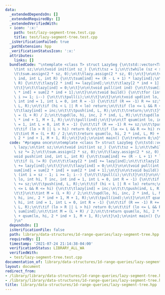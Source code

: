 ```yaml
---
data:
  _extendedDependsOn: []
  _extendedRequiredBy: []
  _extendedVerifiedWith:
  - icon: ':x:'
    path: test/lazy-segment-tree.test.cpp
    title: test/lazy-segment-tree.test.cpp
  _isVerificationFailed: true
  _pathExtension: hpp
  _verificationStatusIcon: ':x:'
  attributes:
    links: []
  bundledCode: "\ntemplate <class T> struct LazySeg {\n\tstd::vector<T> sum, lazy;\n\
    \tint sz;\n\n\tvoid init(int sz_) {\n\t\tsz = 1;\n\t\twhile (sz < sz_) sz *= 2;\n\
    \t\tsum.assign(2 * sz, 0);\n\t\tlazy.assign(2 * sz, 0);\n\t}\n\n\tvoid push(int\
    \ ind, int L, int R) {\n\t\tsum[ind] += (R - L + 1) * lazy[ind];\n\t\tif (L !=\
    \ R) {\n\t\t\tlazy[2 * ind] += lazy[ind];\n\t\t\tlazy[2 * ind + 1] += lazy[ind];\n\
    \t\t}\n\t\tlazy[ind] = 0;\n\t}\n\n\tvoid pull(int ind) {\n\t\tsum[ind] = sum[2\
    \ * ind] + sum[2 * ind + 1];\n\t}\n\n\tvoid build() {\n\t\tfor (int i = sz - 1;\
    \ i >= 1; i--) {\n\t\t\tpull(i);\n\t\t}\n\t}\n\n\tvoid upd(int lo, int hi, T inc,\
    \ int ind = 1, int L = 0, int R = -1) {\n\t\tif (R == -1) R += sz;\n\t\tpush(ind,\
    \ L, R);\n\t\tif (hi < L || R < lo) return;\n\t\tif (lo <= L && R <= hi) {\n\t\
    \t\tlazy[ind] = inc;\n\t\t\tpush(ind, L, R);\n\t\t\treturn;\n\t\t}\n\t\tint M\
    \ = (L + R) / 2;\n\t\tupd(lo, hi, inc, 2 * ind, L, M);\n\t\tupd(lo, hi, inc, 2\
    \ * ind + 1, M + 1, R);\n\t\tpull(ind);\n\t}\n\n\tT qsum(int lo, int hi, int ind\
    \ = 1, int L = 0, int R = -1) {\n\t\tif (R == -1) R += sz;\n\t\tpush(ind, L, R);\n\
    \t\tif (lo > R || L > hi) return 0;\n\t\tif (lo <= L && R <= hi) return sum[ind];\n\
    \t\tint M = (L + R) / 2;\n\t\treturn qsum(lo, hi, 2 * ind, L, M) + qsum(lo, hi,\
    \ 2 * ind + 1, M + 1, R);\n\t}\n};\n\nint main() {\n\treturn 0;\n}\n"
  code: "#pragma once\n\ntemplate <class T> struct LazySeg {\n\tstd::vector<T> sum,\
    \ lazy;\n\tint sz;\n\n\tvoid init(int sz_) {\n\t\tsz = 1;\n\t\twhile (sz < sz_)\
    \ sz *= 2;\n\t\tsum.assign(2 * sz, 0);\n\t\tlazy.assign(2 * sz, 0);\n\t}\n\n\t\
    void push(int ind, int L, int R) {\n\t\tsum[ind] += (R - L + 1) * lazy[ind];\n\
    \t\tif (L != R) {\n\t\t\tlazy[2 * ind] += lazy[ind];\n\t\t\tlazy[2 * ind + 1]\
    \ += lazy[ind];\n\t\t}\n\t\tlazy[ind] = 0;\n\t}\n\n\tvoid pull(int ind) {\n\t\t\
    sum[ind] = sum[2 * ind] + sum[2 * ind + 1];\n\t}\n\n\tvoid build() {\n\t\tfor\
    \ (int i = sz - 1; i >= 1; i--) {\n\t\t\tpull(i);\n\t\t}\n\t}\n\n\tvoid upd(int\
    \ lo, int hi, T inc, int ind = 1, int L = 0, int R = -1) {\n\t\tif (R == -1) R\
    \ += sz;\n\t\tpush(ind, L, R);\n\t\tif (hi < L || R < lo) return;\n\t\tif (lo\
    \ <= L && R <= hi) {\n\t\t\tlazy[ind] = inc;\n\t\t\tpush(ind, L, R);\n\t\t\treturn;\n\
    \t\t}\n\t\tint M = (L + R) / 2;\n\t\tupd(lo, hi, inc, 2 * ind, L, M);\n\t\tupd(lo,\
    \ hi, inc, 2 * ind + 1, M + 1, R);\n\t\tpull(ind);\n\t}\n\n\tT qsum(int lo, int\
    \ hi, int ind = 1, int L = 0, int R = -1) {\n\t\tif (R == -1) R += sz;\n\t\tpush(ind,\
    \ L, R);\n\t\tif (lo > R || L > hi) return 0;\n\t\tif (lo <= L && R <= hi) return\
    \ sum[ind];\n\t\tint M = (L + R) / 2;\n\t\treturn qsum(lo, hi, 2 * ind, L, M)\
    \ + qsum(lo, hi, 2 * ind + 1, M + 1, R);\n\t}\n};\n\nint main() {\n\treturn 0;\n\
    }\n"
  dependsOn: []
  isVerificationFile: false
  path: library/data-structures/1d-range-queries/lazy-segment-tree.hpp
  requiredBy: []
  timestamp: '2021-07-24 21:14:38-04:00'
  verificationStatus: LIBRARY_ALL_WA
  verifiedWith:
  - test/lazy-segment-tree.test.cpp
documentation_of: library/data-structures/1d-range-queries/lazy-segment-tree.hpp
layout: document
redirect_from:
- /library/library/data-structures/1d-range-queries/lazy-segment-tree.hpp
- /library/library/data-structures/1d-range-queries/lazy-segment-tree.hpp.html
title: library/data-structures/1d-range-queries/lazy-segment-tree.hpp
---
```

